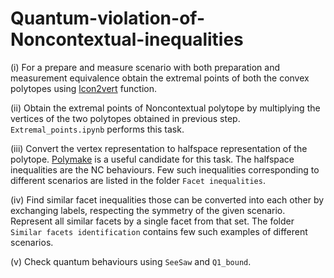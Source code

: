 # Quantum-violation-of-Noncontextual-inequalities
(i) For a prepare and measure scenario with both preparation and measurement equivalence obtain the extremal points of both the convex polytopes using [lcon2vert](https://in.mathworks.com/matlabcentral/fileexchange/30892-analyze-n-dimensional-convex-polyhedra) function.

(ii) Obtain the extremal points of Noncontextual polytope by multiplying the vertices of the two polytopes obtained in previous step. `Extremal_points.ipynb` performs this task. 

(iii) Convert the vertex representation to halfspace representation of the polytope. [Polymake](https://polymake.org/doku.php/user_guide/tutorials/apps_polytope) is a useful candidate for this task. The halfspace inequalities are the NC behaviours. Few such inequalities corresponding to different scenarios are listed in the folder `Facet inequalities`.

(iv) Find similar facet inequalities those can be converted into each other by exchanging labels, respecting the symmetry of the given scenario. Represent all similar facets by a single facet from that set. The folder `Similar facets identification` contains few such examples of different scenarios. 

(v) Check quantum behaviours using `SeeSaw` and `Q1_bound`.  

